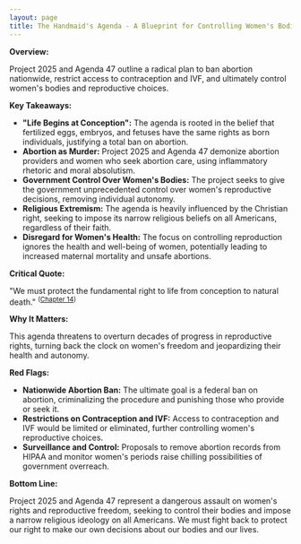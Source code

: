 ```yaml
---
layout: page
title: The Handmaid's Agenda - A Blueprint for Controlling Women's Bodies and Erasing Reproductive Freedom - TL;DR
---
```


**Overview:**

Project 2025 and Agenda 47 outline a radical plan to ban abortion nationwide, restrict access to contraception and IVF, and ultimately control women's bodies and reproductive choices.

**Key Takeaways:**

* **"Life Begins at Conception":** The agenda is rooted in the belief that fertilized eggs, embryos, and fetuses have the same rights as born individuals, justifying a total ban on abortion.
* **Abortion as Murder:**  Project 2025 and Agenda 47 demonize abortion providers and women who seek abortion care, using inflammatory rhetoric and moral absolutism.
* **Government Control Over Women's Bodies:** The project seeks to give the government unprecedented control over women's reproductive decisions, removing individual autonomy.
* **Religious Extremism:** The agenda is heavily influenced by the Christian right, seeking to impose its narrow religious beliefs on all Americans, regardless of their faith.
* **Disregard for Women's Health:**  The focus on controlling reproduction ignores the health and well-being of women, potentially leading to increased maternal mortality and unsafe abortions.

**Critical Quote:**

"We must protect the fundamental right to life from conception to natural death." <sup>([Chapter 14](../../project_2025/mandate_for_leadership/chapter_14.md))</sup>

**Why It Matters:**

This agenda threatens to overturn decades of progress in reproductive rights, turning back the clock on women's freedom and jeopardizing their health and autonomy.

**Red Flags:**

* **Nationwide Abortion Ban:**  The ultimate goal is a federal ban on abortion, criminalizing the procedure and punishing those who provide or seek it.
* **Restrictions on Contraception and IVF:**  Access to contraception and IVF would be limited or eliminated, further controlling women's reproductive choices.
* **Surveillance and Control:**  Proposals to remove abortion records from HIPAA and monitor women's periods raise chilling possibilities of government overreach.

**Bottom Line:**

Project 2025 and Agenda 47 represent a dangerous assault on women's rights and reproductive freedom, seeking to control their bodies and impose a narrow religious ideology on all Americans. We must fight back to protect our right to make our own decisions about our bodies and our lives. 

